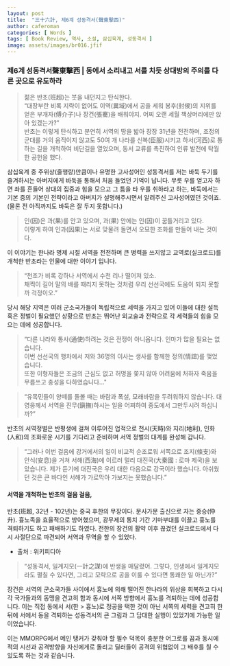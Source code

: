 ```yaml
---
layout: post
title:  "三十六計, 제6계 성동격서(聲東擊西)"
author: caferoman
categories: [ Words ]
tags: [ Book Review, 역사, 소설, 삼십육계, 성동격서 ]
image: assets/images/br016.jfif
---
```

### 제6계 성동격서聲東擊西 |  동에서 소리내고 서를 치듯  상대방의 주의를 다른 곳으로 유도하라

> 젊은 반초(班超)는 붓을 내던지고 탄식한다.   
“대장부란 비록 지략이 없어도 이역(異域)에서 공을 세워 봉후(封侯)의 지위를 얻은 부개자(傅介子)나 장건(張騫)을 배워야지. 어찌 오랜 세월 책상머리에만 앉아 있겠는가?”   
반초는 이렇게 탄식하고 분연히 서역의 땅을 밟아 장장 31년을 전전하며, 조정의 군대를 거의 움직이지 않고도 50여 개 나라를 신복(臣服)시키고 하서(河西)로 통하는 길을 개척하여 비단길을 열었으며, 동서 교류를 촉진하여 인류 발전에 탁월한 공헌을 했다.

삼십육계 중 주위상(줄행랑)만큼이나 유명한 고사성어인 성동격서를 저는 바둑 두기를 즐겨하시는 아버지에게 바둑을 통해서 처음 들었던 기억이 납니다.
무릇 우를 얻고자 하면 좌를 흔들어 상대의 집중과 힘을 모으고 그 틈을 타 우를 취하라고 하는, 바둑에서는 기본 중의 기본인 전략이라고 아버지가 설명해주시면서 알려주신 고사성어였던 것이죠.
(물론 전 아직까지도 바둑은 잘 두지 못합니다.)

> 인(因)은 과(果)를 안고 있으며, 과(果) 안에는 인(因)이 꿈틀거리고 있다.   
이렇게 하여 인과(因果)는 서로 맞물려 돌면서 오묘한 조화를 만들어 내는 것이다.

이 이야기는 한나라 명제 시절 서역을 전전하며 큰 병력을 쓰지않고 교역로(실크로드)를 개척한 반초라는 인물에 대한 이야기 입니다.

> “천조가 비록 강하나 서역에서 수천 리나 떨어져 있소.   
채찍이 길어 말의 배를 때리지 못하는 것처럼 우리 선선국에도 도움이 되지 못할까 걱정이오.”

당시 해당 지역은 여러 군소국가들이 독립적으로 세력을 가지고 있어 이들에 대한 설득 혹은 정벌이 필요했던 상황으로 반초는 뛰어난 외교술과 전략으로 각 세력들의 힘을 모으는 데에 성공합니다.

> “다른 나라와 통사(通使)하려는 것은 전쟁이 아니옵니다. 인마가 많을 필요는 없습니다.   
이번 선선국의 행차에서 저와 36명의 이사는 생사를 함께한 정의(情誼)를 맺었습니다.   
또한 이형자들은 조금의 근심도 없고 허명을 쫓지 않아 어려움에 처하자 죽음을 무릅쓰고 충성을 다하였습니다..."   

> “유목민들이 양떼를 돌볼 때는 바람과 폭설, 모래바람을 두려워하지 않습니다. 대영웅께서 서역을 진무(鎭撫)하시는 일을 어찌하여 중도에서 그만두시려 하십니까?”

반초의 서역정벌은 반평생에 걸쳐 이루어진 업적으로 천시(天時)와 지리(地利), 인화(人和)의 조화로운 시기를 기다리고 준비하며 서역 정벌의 대계를 완성해 갑니다.

> “그러나 이번 걸음에 강거에서의 일이 비교적 순조로워 서쪽으로 조지(條支)와 안식(安息)을 거쳐 서해(西海)에 이르러 멀리 대진국(大秦國 : 로마 제국)을 보았습니다. 제가 듣기에 대진국은 우리 대한 다음으로 강국이라 했습니다. 아쉬웠던 것은 큰 바다인 서해가 가로막아 가보지는 못했습니다.”


#### 서역을 개척하는 반초의 걸음 걸음, 

반초(班超, 32년 - 102년)는 중국 후한의 무장이다. 문사가문 출신으로 자는 중승(仲升).
흉노족을 효율적으로 방어했으며, 광무제의 통치 기간 기마부대를 이끌고 흉노를 격퇴하기도 하고 패배하기도 하였다.
전한의 장건의 활약 이후 끊겼던 실크로드에서 다시 사절단으로 파견되어 서역과 무역을 할 수 있었다.
 - 출처 : 위키피디아

> “성동격서, 일계지모(一計之謀)에 반생을 매달렸어. 그렇다, 인생에서 일계지모라도 펼칠 수 있다면, 그리고 모략으로 공을 이룰 수 있다면 통쾌한 일 아닌가?”

장건은 서역의 군소국가들 사이에서 흉노에 의해 떨어진 한나라의 위상을 회복하고 다시 각 국가들과의 동맹을 견고히 함과 동시에 서쪽 방향에서 흉노를 격퇴하는 데에 성공합니다.
이는 직접 동에서 서(한 > 흉노)로 정공을 택한 것이 아닌 서쪽의 세력을 견고히 한 뒤에 서에서 동을 격퇴하는 성동격서의 큰 그림과 그 담대한 실행이 있었기에 가능한 일이었습니다.

이는 MMORPG에서 메인 탱커가 갖춰야 할 필수 덕목이 충분한 어그로를 끔과 동시에 적의 시선과 공격방향을 자신에게로 돌리고 딜러들이 공격의 위협없이 그 배후를 칠 수 있도록 하는 것과 같습니다.